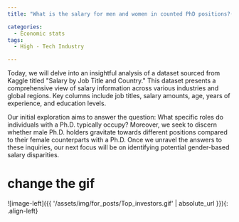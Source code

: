 ```yaml
---
title: "What is the salary for men and women in counted PhD positions?( Part 3: Compensation Analytics) "

categories:
  - Economic stats 
tags:
  - High - Tech Industry

---
```



Today, we will delve into an insightful analysis of a dataset sourced from Kaggle titled "Salary by Job Title and Country." This dataset presents a comprehensive view of salary information across various industries and global regions. Key columns include job titles, salary amounts, age, years of experience, and education levels.

Our initial exploration aims to answer the question: What specific roles do individuals with a Ph.D. typically occupy? Moreover, we seek to discern whether male Ph.D. holders gravitate towards different positions compared to their female counterparts with a Ph.D. Once we unravel the answers to these inquiries, our next focus will be on identifying potential gender-based salary disparities.


# change the gif
![image-left]({{ '/assets/img/for_posts/Top_investors.gif' | absolute_url }}){: .align-left} 
